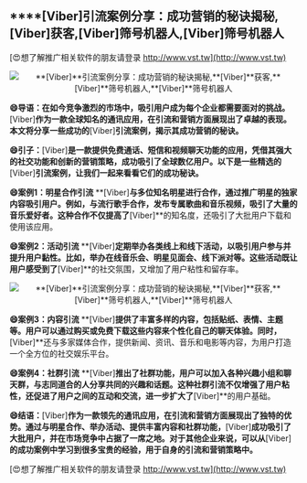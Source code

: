## ****[Viber]**引流案例分享：成功营销的秘诀揭秘,**[Viber]**获客,**[Viber]**筛号机器人,**[Viber]**筛号机器人**

[😍想了解推广相关软件的朋友请登录 http://www.vst.tw](http://www.vst.tw)

 <center><img src="https://vst.tw/MP4/tuiguang/png/4.png" alt="**[Viber]**引流案例分享：成功营销的秘诀揭秘,**[Viber]**获客,**[Viber]**筛号机器人,**[Viber]**筛号机器人"></center>

**😄导语：在如今竞争激烈的市场中，吸引用户成为每个企业都需要面对的挑战。**[Viber]**作为一款全球知名的通讯应用，在引流和营销方面展现出了卓越的表现。本文将分享一些成功的**[Viber]**引流案例，揭示其成功营销的秘诀。**

**😄引子：**[Viber]**是一款提供免费通话、短信和视频聊天功能的应用，凭借其强大的社交功能和创新的营销策略，成功吸引了全球数亿用户。以下是一些精选的**[Viber]**引流案例，让我们一起来看看它们的成功秘诀。**

**😄案例1：明星合作引流**
**[Viber]**与多位知名明星进行合作，通过推广明星的独家内容吸引用户。例如，与流行歌手合作，发布专属歌曲和音乐视频，吸引了大量的音乐爱好者。这种合作不仅提高了**[Viber]**的知名度，还吸引了大批用户下载和使用该应用。

**😄案例2：活动引流**
**[Viber]**定期举办各类线上和线下活动，以吸引用户参与并提升用户黏性。比如，举办在线音乐会、明星见面会、线下派对等。这些活动既让用户感受到了**[Viber]**的社交氛围，又增加了用户粘性和留存率。

 <center><img src="https://vst.tw/MP4/tuiguang/png/1.png" alt="**[Viber]**引流案例分享：成功营销的秘诀揭秘,**[Viber]**获客,**[Viber]**筛号机器人,**[Viber]**筛号机器人"></center>

**😄案例3：内容引流**
**[Viber]**提供了丰富多样的内容，包括贴纸、表情、主题等。用户可以通过购买或免费下载这些内容来个性化自己的聊天体验。同时，**[Viber]**还与多家媒体合作，提供新闻、资讯、音乐和电影等内容，为用户打造一个全方位的社交娱乐平台。

**😄案例4：社群引流**
**[Viber]**推出了社群功能，用户可以加入各种兴趣小组和聊天群，与志同道合的人分享共同的兴趣和话题。这种社群引流不仅增强了用户粘性，还促进了用户之间的互动和交流，进一步扩大了**[Viber]**的用户基础。

**😄结语：**[Viber]**作为一款领先的通讯应用，在引流和营销方面展现出了独特的优势。通过与明星合作、举办活动、提供丰富内容和社群功能，**[Viber]**成功吸引了大批用户，并在市场竞争中占据了一席之地。对于其他企业来说，可以从**[Viber]**的成功案例中学习到很多宝贵的经验，用于自身的引流和营销策略中。**

[😍想了解推广相关软件的朋友请登录 http://www.vst.tw](http://www.vst.tw)



